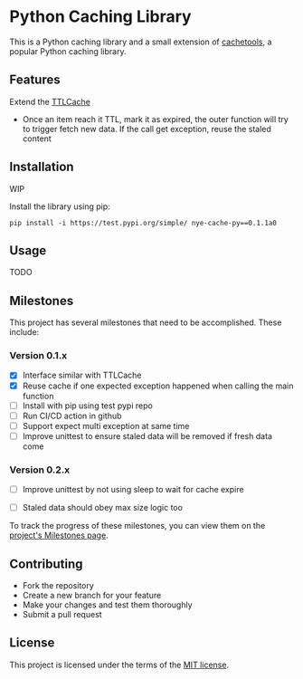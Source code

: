 # Python Caching Library

This is a Python caching library and a small extension of [cachetools](https://github.com/tkem/cachetools), a popular Python caching library.

## Features

Extend the [TTLCache](https://cachetools.readthedocs.io/en/latest/index.html?highlight=cache#cachetools.TTLCache)

* Once an item reach it TTL, mark it as expired, the outer function will try to trigger fetch new data. If the call get exception, reuse the staled content

## Installation

WIP

Install the library using pip:

```
pip install -i https://test.pypi.org/simple/ nye-cache-py==0.1.1a0
```

## Usage

TODO


## Milestones

This project has several milestones that need to be accomplished. These include:


### Version 0.1.x

- [x] Interface similar with TTLCache
- [X] Reuse cache if one expected exception happened when calling the main function
- [ ] Install with pip using test pypi repo
- [ ] Run CI/CD action in github
- [ ] Support expect multi exception at same time
- [ ] Improve unittest to ensure staled data will be removed if fresh data come

###  Version 0.2.x

- [ ] Improve unittest by not using sleep to wait for cache expire
- [ ] Staled data should obey max size logic too


To track the progress of these milestones, you can view them on the [project's Milestones page](https://github.com/AndyHoang/nye_cache_py/milestones).

## Contributing

- Fork the repository
- Create a new branch for your feature
- Make your changes and test them thoroughly
- Submit a pull request

## License

This project is licensed under the terms of the [MIT license](https://opensource.org/licenses/MIT).
